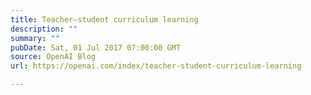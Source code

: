 ```yaml
---
title: Teacher–student curriculum learning
description: ""
summary: ""
pubDate: Sat, 01 Jul 2017 07:00:00 GMT
source: OpenAI Blog
url: https://openai.com/index/teacher-student-curriculum-learning

---
```


